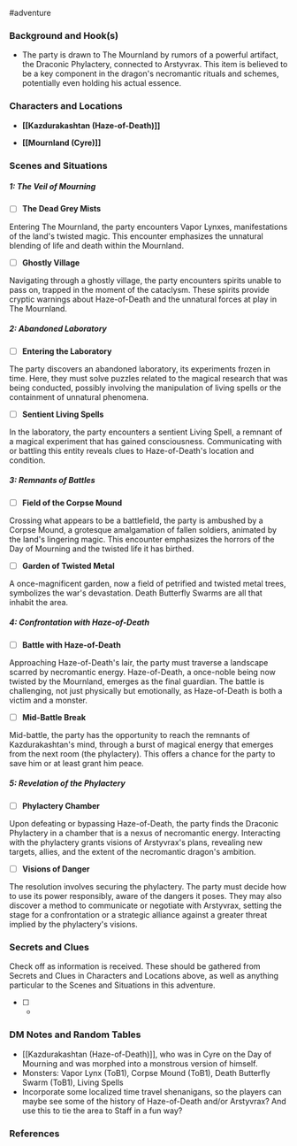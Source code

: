  #adventure 

### Background and Hook(s)

* The party is drawn to The Mournland by rumors of a powerful artifact, the Draconic Phylactery, connected to Arstyvrax. This item is believed to be a key component in the dragon's necromantic rituals and schemes, potentially even holding his actual essence.

### Characters and Locations

* **[[Kazdurakashtan (Haze-of-Death)]]**

* **[[Mournland (Cyre)]]**

### Scenes and Situations

##### 1: The Veil of Mourning

 - [ ]  **The Dead Grey Mists**

Entering The Mournland, the party encounters Vapor Lynxes, manifestations of the land's twisted magic. This encounter emphasizes the unnatural blending of life and death within the Mournland.

 - [ ]  **Ghostly Village**

Navigating through a ghostly village, the party encounters spirits unable to pass on, trapped in the moment of the cataclysm. These spirits provide cryptic warnings about Haze-of-Death and the unnatural forces at play in The Mournland.

##### 2: Abandoned Laboratory

 - [ ]  **Entering the Laboratory**

The party discovers an abandoned laboratory, its experiments frozen in time. Here, they must solve puzzles related to the magical research that was being conducted, possibly involving the manipulation of living spells or the containment of unnatural phenomena.

 - [ ]  **Sentient Living Spells**

In the laboratory, the party encounters a sentient Living Spell, a remnant of a magical experiment that has gained consciousness. Communicating with or battling this entity reveals clues to Haze-of-Death's location and condition.

##### 3: Remnants of Battles

 - [ ]  **Field of the Corpse Mound**

Crossing what appears to be a battlefield, the party is ambushed by a Corpse Mound, a grotesque amalgamation of fallen soldiers, animated by the land's lingering magic. This encounter emphasizes the horrors of the Day of Mourning and the twisted life it has birthed.

 - [ ]  **Garden of Twisted Metal**

A once-magnificent garden, now a field of petrified and twisted metal trees, symbolizes the war's devastation. Death Butterfly Swarms are all that inhabit the area.
##### 4: Confrontation with Haze-of-Death

 - [ ]  **Battle with Haze-of-Death**

Approaching Haze-of-Death's lair, the party must traverse a landscape scarred by necromantic energy. Haze-of-Death, a once-noble being now twisted by the Mournland, emerges as the final guardian. The battle is challenging, not just physically but emotionally, as Haze-of-Death is both a victim and a monster.

 - [ ]  **Mid-Battle Break**

Mid-battle, the party has the opportunity to reach the remnants of Kazdurakashtan's mind, through a burst of magical energy that emerges from the next room (the phylactery). This offers a chance for the party to save him or at least grant him peace.

##### 5: Revelation of the Phylactery

 - [ ]  **Phylactery Chamber**

Upon defeating or bypassing Haze-of-Death, the party finds the Draconic Phylactery in a chamber that is a nexus of necromantic energy. Interacting with the phylactery grants visions of Arstyvrax's plans, revealing new targets, allies, and the extent of the necromantic dragon's ambition.

 - [ ]  **Visions of Danger**

The resolution involves securing the phylactery. The party must decide how to use its power responsibly, aware of the dangers it poses. They may also discover a method to communicate or negotiate with Arstyvrax, setting the stage for a confrontation or a strategic alliance against a greater threat implied by the phylactery's visions.

### Secrets and Clues
Check off as information is received. These should be gathered from Secrets and Clues in Characters and Locations above, as well as anything particular to the Scenes and Situations in this adventure.

 - [ ] -

### DM Notes and Random Tables

* [[Kazdurakashtan (Haze-of-Death)]], who was in Cyre on the Day of Mourning and was morphed into a monstrous version of himself.
* Monsters: Vapor Lynx (ToB1), Corpse Mound (ToB1), Death Butterfly Swarm (ToB1), Living Spells
* Incorporate some localized time travel shenanigans, so the players can maybe see some of the history of Haze-of-Death and/or Arstyvrax? And use this to tie the area to Staff in a fun way?

### References

